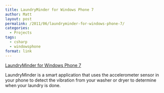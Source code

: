 ```yaml
---
title: LaundryMinder for Windows Phone 7
author: Matt
layout: post
permalink: /2011/06/laundryminder-for-windows-phone-7/
categories:
  - Projects
tags:
  - csharp
  - windowsphone
format: link
---
```


[LaundryMinder for Windows Phone 7][1]

 [1]: http://www.windowsphone.com/en-us/apps/2b36d281-9189-e011-986b-78e7d1fa76f8

LaundryMinder is a smart application that uses the accelerometer sensor in your phone to detect the vibration from your washer or dryer to determine when your laundry is done.